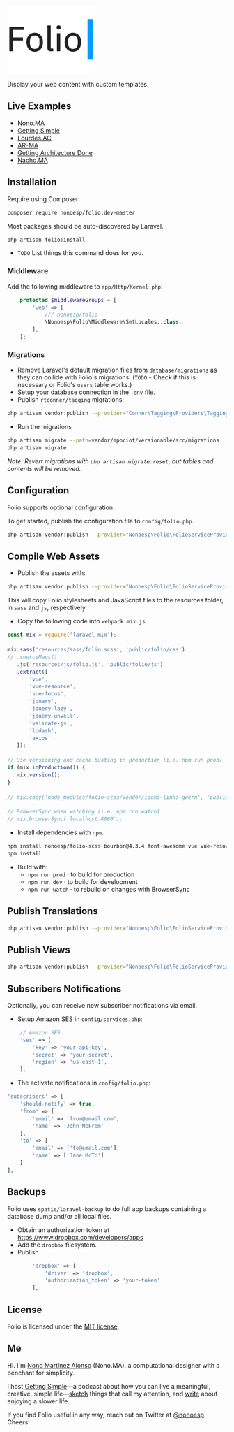 <img src="assets/folio@2x.gif?reload2" alt="Folio for Laravel logo." width="200px">

Display your web content with custom templates.

## Live Examples

- [Nono.MA](https://nono.ma)
- [Getting Simple](https://gettingsimple.com)
- [Lourdes.AC](https://lourdes.ac)
- [AR-MA](https://ar-ma.net)
- [Getting Architecture Done](http://gettingarchitecturedone.com/writing)
- [Nacho.MA](https://nacho.ma)

## Installation

Require using Composer:

```bash
composer require nonoesp/folio:dev-master
```

Most packages should be auto-discovered by Laravel.

```bash
php artisan folio:install
```

- `TODO` List things this command does for you.

### Middleware

Add the following middleware to `app/Http/Kernel.php`:

```php
    protected $middlewareGroups = [
        'web' => [
            /// nonoesp/folio
            \Nonoesp\Folio\Middleware\SetLocales::class,
        ],
    ];
```

### Migrations

- Remove Laravel's default migration files from `database/migrations` as they can collide with Folio's migrations. (`TODO` - Check if this is necessary or Folio's `users` table works.)
- Setup your database connection in the `.env` file.
- Publish `rtconner/tagging` migrations:

```bash
php artisan vendor:publish --provider="Conner\Tagging\Providers\TaggingServiceProvider"
```

- Run the migrations

```bash
php artisan migrate --path=vendor/mpociot/versionable/src/migrations
php artisan migrate
```

*Note: Revert migrations with `php artisan migrate:reset`, but tables and contents will be removed.*

## Configuration

Folio supports optional configuration.

To get started, publish the configuration file to `config/folio.php`.

```bash
php artisan vendor:publish --provider="Nonoesp\Folio\FolioServiceProvider" --tag=config
```

## Compile Web Assets

- Publish the assets with:

```bash
php artisan vendor:publish --provider="Nonoesp\Folio\FolioServiceProvider" --tag=dev-assets
```

This will copy Folio stylesheets and JavaScript files to the resources folder, in `sass` and `js`, respectively.

- Copy the following code into `webpack.mix.js`.

```javascript
const mix = require('laravel-mix');

mix.sass('resources/sass/folio.scss', 'public/folio/css')
// .sourceMaps()
   .js('resources/js/folio.js', 'public/folio/js')
   .extract([
       'vue',
       'vue-resource',
       'vue-focus',
       'jquery',
       'jquery-lazy',
       'jquery-unveil',
       'validate-js',
       'lodash',
       'axios'
   ]);

// Use versioning and cache busting in production (i.e. npm run prod)
if (mix.inProduction()) {
   mix.version();
}

// mix.copy('node_modules/folio-scss/vendor/icons-links-gwern', 'public/folio/icons');

// BrowserSync when watching (i.e. npm run watch)
// mix.browserSync('localhost:8000');
```

- Install dependencies with `npm`.

```bash
npm install nonoesp/folio-scss bourbon@4.3.4 font-awesome vue vue-resource vue-focus lodash jquery jquery-lazy jquery-unveil validate-js vuedraggable
npm install
```

- Build with:
  - `npm run prod` · to build for production
  - `npm run dev` · to build for development
  - `npm run watch` · to rebuild on changes with BrowserSync

## Publish Translations

```bash
php artisan vendor:publish --provider="Nonoesp\Folio\FolioServiceProvider" --tag=lang
```

## Publish Views

```bash
php artisan vendor:publish --provider="Nonoesp\Folio\FolioServiceProvider" --tag=views
```

## Subscribers Notifications

Optionally, you can receive new subscriber notifications via email.

- Setup Amazon SES in `config/services.php`:

```php
	// Amazon SES
	'ses' => [
        'key' => 'your-api-key',
    	'secret' => 'your-secret',
    	'region' => 'us-east-1',
	],
```

- The activate notifications in `config/folio.php`:

```php
'subscribers' => [
    'should-notify' => true,
    'from' => [
        'email' => 'from@email.com',
        'name' => 'John McFrom'
    ],
    'to' => [
        'email' => ['to@email.com'],
        'name' => ['Jane McTo']
    ]
],
```

## Backups

Folio uses `spatie/laravel-backup` to do full app backups containing a database dump and/or all local files.

- Obtain an authorization token at https://www.dropbox.com/developers/apps
- Add the `dropbox` filesystem.
- Publish

```php
        'dropbox' => [
            'driver' => 'dropbox',
            'authorization_token' => 'your-token'
        ],
```

## License

Folio is licensed under the [MIT license](http://opensource.org/licenses/MIT).

## Me

Hi. I'm [Nono Martínez Alonso](https://nono.ma/about) (Nono.MA), a computational designer with a penchant for simplicity.

I host [Getting Simple](https://gettingsimple.com)—a podcast about how you can live a meaningful, creative, simple life—[sketch](https://sketch.nono.ma) things that call my attention, and [write](https://gettingsimple.com/writing) about enjoying a slower life.

If you find Folio useful in any way, reach out on Twitter at [@nonoesp](https://twitter.com/nonoesp). Cheers!
